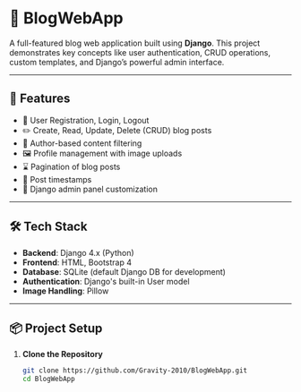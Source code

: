# 📝 BlogWebApp

A full-featured blog web application built using **Django**. This project demonstrates key concepts like user authentication, CRUD operations, custom templates, and Django’s powerful admin interface.

---

## 🚀 Features

- 🔐 User Registration, Login, Logout
- ✏️ Create, Read, Update, Delete (CRUD) blog posts
- 👤 Author-based content filtering
- 🖼️ Profile management with image uploads
- ⌛ Pagination of blog posts
- 📅 Post timestamps
- 🧰 Django admin panel customization

---

## 🛠️ Tech Stack

- **Backend**: Django 4.x (Python)
- **Frontend**: HTML, Bootstrap 4
- **Database**: SQLite (default Django DB for development)
- **Authentication**: Django's built-in User model
- **Image Handling**: Pillow

---

## 📦 Project Setup

1. **Clone the Repository**
   ```bash
   git clone https://github.com/Gravity-2010/BlogWebApp.git
   cd BlogWebApp
